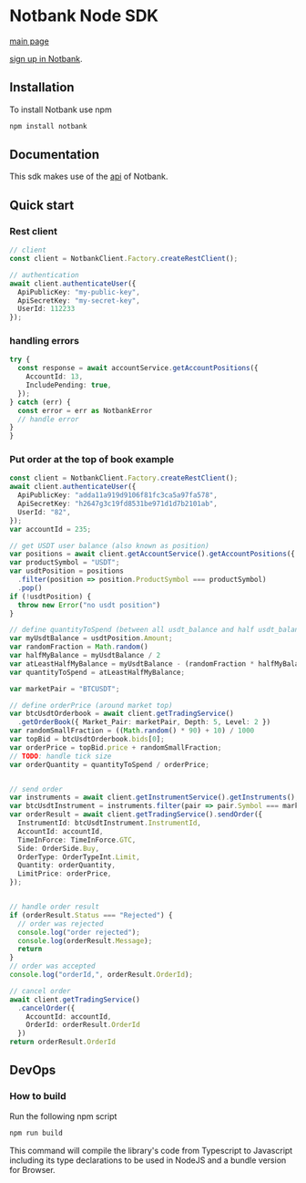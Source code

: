 # Notbank Node SDK

[main page](https://notbank.exchange)

[sign up in Notbank](https://www.cryptomkt.com/account/register).

## Installation

To install Notbank use npm

```bash
npm install notbank
```

## Documentation

This sdk makes use of the [api](https://apidoc.notbank.exchange) of Notbank.

## Quick start

### Rest client

```typescript
// client
const client = NotbankClient.Factory.createRestClient();

// authentication
await client.authenticateUser({
  ApiPublicKey: "my-public-key",
  ApiSecretKey: "my-secret-key",
  UserId: 112233
});
```

### handling errors
```typescript
try {
  const response = await accountService.getAccountPositions({
    AccountId: 13,
    IncludePending: true,
  });
} catch (err) {
  const error = err as NotbankError
  // handle error
}
}
```
### Put order at the top of book example
```typescript
const client = NotbankClient.Factory.createRestClient();
await client.authenticateUser({
  ApiPublicKey: "adda11a919d9106f81fc3ca5a97fa578",
  ApiSecretKey: "h2647g3c19fd8531be971d1d7b2101ab",
  UserId: "82",
});
var accountId = 235;

// get USDT user balance (also known as position)
var positions = await client.getAccountService().getAccountPositions({ AccountId: accountId });
var productSymbol = "USDT";
var usdtPosition = positions
  .filter(position => position.ProductSymbol === productSymbol)
  .pop()
if (!usdtPosition) {
  throw new Error("no usdt position")
}

// define quantityToSpend (between all usdt_balance and half usdt_balance)
var myUsdtBalance = usdtPosition.Amount;
var randomFraction = Math.random()
var halfMyBalance = myUsdtBalance / 2
var atLeastHalfMyBalance = myUsdtBalance - (randomFraction * halfMyBalance);
var quantityToSpend = atLeastHalfMyBalance;

var marketPair = "BTCUSDT";

// define orderPrice (around market top)
var btcUsdtOrderbook = await client.getTradingService()
  .getOrderBook({ Market_Pair: marketPair, Depth: 5, Level: 2 })
var randomSmallFraction = ((Math.random() * 90) + 10) / 1000
var topBid = btcUsdtOrderbook.bids[0];
var orderPrice = topBid.price + randomSmallFraction;
// TODO: handle tick size
var orderQuantity = quantityToSpend / orderPrice;


// send order
var instruments = await client.getInstrumentService().getInstruments();
var btcUsdtInstrument = instruments.filter(pair => pair.Symbol === marketPair)[0]
var orderResult = await client.getTradingService().sendOrder({
  InstrumentId: btcUsdtInstrument.InstrumentId,
  AccountId: accountId,
  TimeInForce: TimeInForce.GTC,
  Side: OrderSide.Buy,
  OrderType: OrderTypeInt.Limit,
  Quantity: orderQuantity,
  LimitPrice: orderPrice,
});


// handle order result
if (orderResult.Status === "Rejected") {
  // order was rejected
  console.log("order rejected");
  console.log(orderResult.Message);
  return
}
// order was accepted
console.log("orderId,", orderResult.OrderId);

// cancel order
await client.getTradingService()
  .cancelOrder({
    AccountId: accountId,
    OrderId: orderResult.OrderId
  })
return orderResult.OrderId

```


## DevOps

### How to build

Run the following npm script

```bash
npm run build
```

This command will compile the library's code from Typescript to Javascript including its type declarations to be used in NodeJS and a bundle version for Browser.
